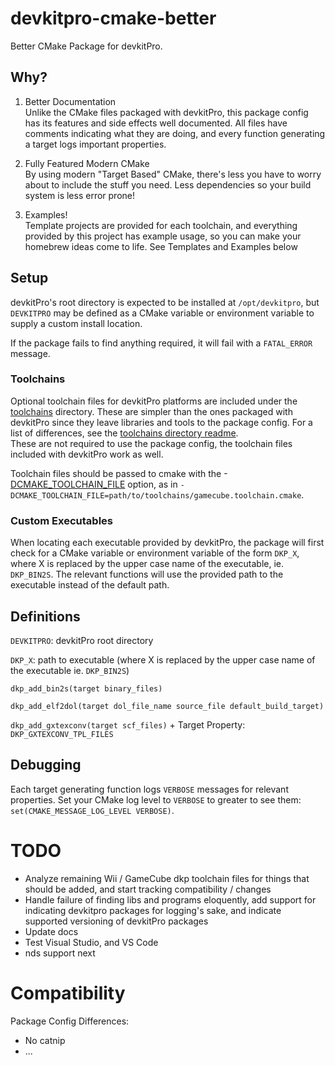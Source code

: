# devkitpro-cmake-better
Better CMake Package for devkitPro.

## Why?

1. Better Documentation  
Unlike the CMake files packaged with devkitPro, this package config has its features and side effects well documented. All files have comments indicating what they are doing, and every function generating a target logs important properties.

2. Fully Featured Modern CMake  
By using modern "Target Based" CMake, there's less you have to worry about to include the stuff you need. Less dependencies so your build system is less error prone!

3. Examples!  
Template projects are provided for each toolchain, and everything provided by this project has example usage, so you can make your homebrew ideas come to life. See Templates and Examples below

## Setup
devkitPro's root directory is expected to be installed at `/opt/devkitpro`, but `DEVKITPRO` may be defined as a CMake variable or environment variable to supply a custom install location.

If the package fails to find anything required, it will fail with a `FATAL_ERROR` message.

### Toolchains
Optional toolchain files for devkitPro platforms are included under the [toolchains](toolchains) directory.
These are simpler than the ones packaged with devkitPro since they leave libraries and tools to the package config.
For a list of differences, see the [toolchains directory readme](toolchains/README.md).  
These are not required to use the package config, the toolchain files included with devkitPro work as well.

Toolchain files should be passed to cmake with the -[DCMAKE_TOOLCHAIN_FILE](https://cmake.org/cmake/help/latest/variable/CMAKE_TOOLCHAIN_FILE.html) option, as in `-DCMAKE_TOOLCHAIN_FILE=path/to/toolchains/gamecube.toolchain.cmake`.

### Custom Executables
When locating each executable provided by devkitPro, the package will first check for a CMake variable or environment 
variable of the form `DKP_X`, where X is replaced by the upper case name of the executable, ie. `DKP_BIN2S`. 
The relevant functions will use the provided path to the executable instead of the default path.

## Definitions
`DEVKITPRO`: devkitPro root directory

`DKP_X`: path to executable (where X is replaced by the upper case name of the executable ie. `DKP_BIN2S`)

`dkp_add_bin2s(target binary_files)`

`dkp_add_elf2dol(target dol_file_name source_file default_build_target)`

`dkp_add_gxtexconv(target scf_files)` + Target Property: `DKP_GXTEXCONV_TPL_FILES`

## Debugging
Each target generating function logs `VERBOSE` messages for relevant properties. Set your CMake log level to `VERBOSE` to greater
to see them: `set(CMAKE_MESSAGE_LOG_LEVEL VERBOSE)`.

# TODO
- Analyze remaining Wii / GameCube dkp toolchain files for things that should be added, and start tracking compatibility / changes
- Handle failure of finding libs and programs eloquently, add support for indicating devkitpro packages for logging's sake, and indicate supported versioning of devkitPro packages
- Update docs
- Test Visual Studio, and VS Code
- nds support next

# Compatibility
Package Config Differences:
* No catnip
* ...
